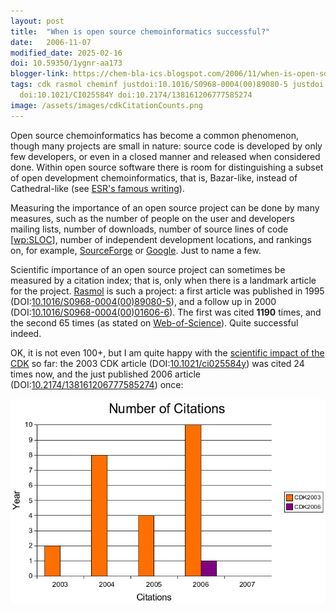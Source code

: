 ```yaml
---
layout: post
title:  "When is open source chemoinformatics successful?"
date:   2006-11-07
modified_date: 2025-02-16
doi: 10.59350/1ygnr-aa173
blogger-link: https://chem-bla-ics.blogspot.com/2006/11/when-is-open-source-chemoinformatics.html
tags: cdk rasmol cheminf justdoi:10.1016/S0968-0004(00)89080-5 justdoi:10.1016/S0968-0004(00)01606-6
  doi:10.1021/CI025584Y doi:10.2174/138161206777585274
image: /assets/images/cdkCitationCounts.png
---
```


Open source chemoinformatics has become a common phenomenon, though many projects are small in nature:
source code is developed by only few developers, or even in a closed manner and released when considered
done. Within open source software there is room for distinguishing a subset of open development
chemoinformatics, that is, Bazar-like, instead of Cathedral-like (see
[ESR's famous writing](http://catb.org/esr/writings/cathedral-bazaar/cathedral-bazaar/)).

Measuring the importance of an open source project can be done by many measures, such as the number of people
on the user and developers mailing lists, number of downloads, number of source lines of code
[[wp:SLOC](http://en.wikipedia.org/wiki/Source_lines_of_code)], number of independent development locations,
and rankings on, for example, [SourceForge](http://www.sourceforge.net/) or [Google](http://www.google.com/).
Just to name a few.

Scientific importance of an open source project can sometimes be measured by a citation index; that is, only
when there is a landmark article for the project. [Rasmol](http://www.umass.edu/microbio/rasmol/index2.htm)
is such a project: a first article was published in 1995 (DOI:[10.1016/S0968-0004(00)89080-5](https://doi.org/10.1016/S0968-0004(00)89080-5)),
and a follow up in 2000 (DOI:[10.1016/S0968-0004(00)01606-6](https://doi.org/10.1016/S0968-0004(00)01606-6)).
The first was cited **1190** times, and the second 65 times (as stated on [Web-of-Science](http://www.isiknowledge.com/wos/)).
Quite successful indeed.

OK, it is not even 100+, but I am quite happy with the [scientific impact of the CDK](http://wiki.cubic.uni-koeln.de/cdkwiki/doku.php?id=literature)
so far: the 2003 CDK article (DOI:[10.1021/ci025584y](https://doi.org/10.1021/ci025584y)) was cited 24 times
now, and the just published 2006 article (DOI:[10.2174/138161206777585274](https://doi.org/10.2174/138161206777585274))
once:

![](/assets/images/cdkCitationCounts.png)
